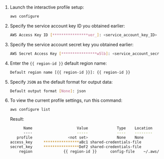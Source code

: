 1. Launch the interactive profile setup:

   ```bash
   aws configure
   ```

1. Specify the service account key ID you obtained earlier:

   ```bash
   AWS Access Key ID [****************ver_]: <service_account_key_ID>
   ```

1. Specify the service account secret key you obtained earlier:

   ```bash
   AWS Secret Access Key [****************w5lb]: <service_account_secret_key>
   ```

1. Enter the `{{ region-id }}` default region name:

   ```bash
   Default region name [{{ region-id }}]: {{ region-id }}
   ```

1. Specify `JSON` as the default format for output data:

   ```bash
   Default output format [None]: json
   ```

1. To view the current profile settings, run this command:

   ```bash
   aws configure list
   ```

   Result:

   ```bash
         Name                    Value             Type    Location
         ----                    -----             ----    --------
      profile                <not set>             None    None
   access_key     ****************aBc1 shared-credentials-file
   secret_key     ****************DeF2 shared-credentials-file
       region              {{ region-id }}      config-file    ~/.aws/config
   ```
